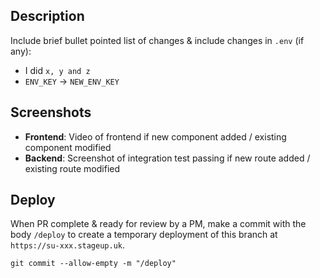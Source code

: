 ## Description

Include brief bullet pointed list of changes & include changes in `.env` (if any):

- I did `x, y and z`
- `ENV_KEY` → `NEW_ENV_KEY`

## Screenshots

- **Frontend**: Video of frontend if new component added / existing component modified
- **Backend**: Screenshot of integration test passing if new route added / existing route modified

## Deploy

When PR complete & ready for review by a PM, make a commit with the body `/deploy` to create a temporary deployment of this branch at `https://su-xxx.stageup.uk`.

```shell
git commit --allow-empty -m "/deploy"
```
